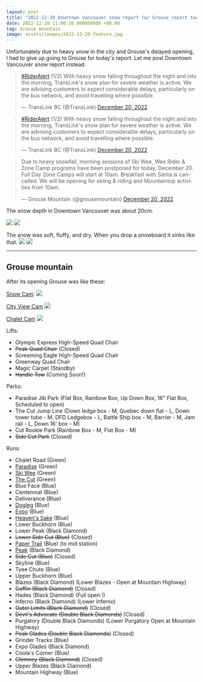 ```yaml
---
layout: post
title: "2022-12-20 Downtown Vancouver snow report (w/ Grouse report too)"
date: 2022-12-20 11:00:10.000000000 +00:00
tag: Grouse mountain
image: assets/images/2022-12-20-feature.jpg
---
```


Unfortunately due to heavy snow in the city and Grouse's delayed opening, I had to give up going to Grouse for today's report.
Let me post Downtown Vancouver snow report instead.

<blockquote class="twitter-tweet"><p lang="en" dir="ltr"><a href="https://twitter.com/hashtag/RiderAlert?src=hash&amp;ref_src=twsrc%5Etfw">#RiderAlert</a> (1/2) With heavy snow falling throughout the night and into the morning, TransLink&#39;s snow plan for severe weather is active. We are advising customers to expect considerable delays, particularly on the bus network, and avoid travelling where possible.</p>&mdash; TransLink BC (@TransLink) <a href="https://twitter.com/TransLink/status/1605201036339281926?ref_src=twsrc%5Etfw">December 20, 2022</a></blockquote> <script async src="https://platform.twitter.com/widgets.js" charset="utf-8"></script>

<blockquote class="twitter-tweet"><p lang="en" dir="ltr"><a href="https://twitter.com/hashtag/RiderAlert?src=hash&amp;ref_src=twsrc%5Etfw">#RiderAlert</a> (1/2) With heavy snow falling throughout the night and into the morning, TransLink&#39;s snow plan for severe weather is active. We are advising customers to expect considerable delays, particularly on the bus network, and avoid travelling where possible.</p>&mdash; TransLink BC (@TransLink) <a href="https://twitter.com/TransLink/status/1605201036339281926?ref_src=twsrc%5Etfw">December 20, 2022</a></blockquote> <script async src="https://platform.twitter.com/widgets.js" charset="utf-8"></script>

<blockquote class="twitter-tweet"><p lang="en" dir="ltr">Due to heavy snowfall, morning sessions of Ski Wee, Wee Rider &amp; Zone Camp programs have been postponed for today, December 20. Full Day Zone Camps will start at 10am. Breakfast with Santa is cancelled. We will be opening for skiing &amp; riding and Mountaintop activities from 10am.</p>&mdash; Grouse Mountain (@grousemountain) <a href="https://twitter.com/grousemountain/status/1605224253963763712?ref_src=twsrc%5Etfw">December 20, 2022</a></blockquote> <script async src="https://platform.twitter.com/widgets.js" charset="utf-8"></script>

The snow depth in Downtown Vancouver was about 20cm.

![](/assets/images/2022-12-20-downtown-vancouver.jpg)
![](/assets/images/2022-12-20-downtown-vancouver-2.jpg)

The snow was soft, fluffy, and dry. When you drop a snowboard it sinks like that.
![](/assets/images/2022-12-20-snowboard.jpg)
![](/assets/images/2022-12-20-snowboard-2.jpg)


---

## Grouse mountain

After its opening Grouse was like these:

[Snow Cam](https://www.grousemountain.com/web-cams/snow-cam):
![](/assets/images/2022-12-20-Screenshot_2022-12-20_10-49-08.png)

[City View Cam](https://www.grousemountain.com/web-cams/city-view-cam)
![](/assets/images/2022-12-20-Screenshot_2022-12-20_10-49-19.png)

[Chalet Cam](https://www.grousemountain.com/web-cams/chalet-cam)
![](/assets/images/2022-12-20-Screenshot_2022-12-20_10-49-29.png)

Lifts:

* Olympic Express High-Speed Quad Chair
* <del>Peak Quad Chair</del> (Closed)
* Screaming Eagle High-Speed Quad Chair
* Greenway Quad Chair
* Magic Carpet (Standby)
* <del>Handle Tow</del> (Coming Soon!)

Parks:

* Paradise Jib Park (Flat Box, Rainbow Box, Up Down Box, 16" Flat Box, Scheduled to open)
* The Cut Jump Line (Down ledge box - M, Quebec down flat - L, Down tower tube - M, DFD Ledgebox - L, Battle Ship box - M, Barrier - M, Jam rail - L, Down 16' box - M)
* Cut Rookie Park (Rainbow Box - M, Flat Box - M)
* <del>Side Cut Park</del> (Closed)

Runs:

* Chalet Road (Green)
* [Paradise](/grouse/paradise) (Green)
* [Ski Wee](/magic-carpet/) (Green)
* [The Cut](/grouse/the-cut/) (Green)
* Blue Face (Blue)
* Centennial (Blue)
* Deliverance (Blue)
* [Dogleg](/dogleg/) (Blue)
* [Expo](/grouse/expo/) (Blue)
* [Heaven's Sake](/heavens-sake/) (Blue)
* Lower Buckhorn (Blue)
* Lower Peak (Black Diamond)
* <del>Lower Side Cut (Blue)</del> (Closed)
* [Paper Trail](/paper-trail/) (Blue) (to mid station)
* [Peak](/grouse/peak/) (Black Diamond)
* <del>Side Cut (Blue)</del> (Closed)
* Skyline (Blue)
* Tyee Chute (Blue)
* Upper Buckhorn (Blue)
* Blazes (Black Diamond) (Lower Blazes - Open at Mountain Highway)
* <del>Coffin (Black Diamond)</del> (Closed)
* Hades (Black Diamond) (Full open !)
* Inferno (Black Diamond) (Lower Inferno)
* <del>Outer Limits (Black Diamond)</del> (Closed)
* <del>Devil's Advocate (Double Black Diamonds)</del> (Closed)
* Purgatory (Double Black Diamonds) (Lower Purgatory Open at Mountain Highway)
* <del>Peak Glades (Double Black Diamonds)</del> (Closed)
* Grinder Tracks (Blue)
* Expo Glades (Black Diamond)
* Coola's Corner (Blue)
* <del>Chimney (Black Diamond)</del> (Closed)
* Upper Blazes (Black Diamond)
* Mountain Highway (Blue)


